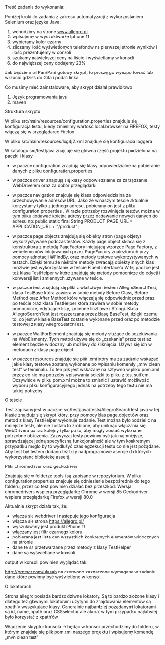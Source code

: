 Treść zadania do wykonania:

Poniżej kroki do zadania z zakresu automatyzacji z wykorzystaniem Selenium oraz języka Java:
 
1.	wchodzimy na strone www.allegro.pl
2.	wpisujemy w wyszukiwarke Iphone 11
3.	wybieramy kolor czarny
4.	zliczamy ilość wyświetlonych telefonów na pierwszej stronie wyników i ilość prezentujemy w consoli
5.	szukamy największej ceny na liście i wyświetlamy w konsoli
6.	do największej ceny dodajemy 23% 

Jak będzie miał Pan/Pani gotowy skrypt, to proszę go wyexportować lub wrzucić gdzieś do Gita i podać linka


Co musimy mieć zainstalowane, aby skrypt działał prawidłowo

1.	Język programowania java
2.	maven

Struktura skryptu

W pliku src/main/resources/configuration.properties znajduje się konfiguracja testu, kiedy zmienimy wartość local.browser na FIREFOX, testy włączą się w przeglądarce Firefox

W pliku src/main/resources/log4j2.xml znajduje się konfiguracja loggera

W katalogu src/test/java znajduje się główna część projektu podzielona na paczki i klasy.
- w paczce configuration znajdują się klasy odpowiedzialne na pobieranie danych z pliku configuration.properties
- w paczce driver znajdują się klasy odpowiedzialne za zarządzanie WebDriverem oraz za dobór przeglądarki 
- w paczce navigation znajduje się klasa odpowiedzialna za przechowywanie adresów URL. Jako że w naszym teście aktualnie korzystamy tylko z jednego adresu, pobierany on jest z pliku configuration.properties . W razie potrzeby rozwinięcia testów, można w tym pliku dodawać kolejne adresy przez dodawanie nowych danych do adresu np: 
public static final String PRODUCT_PAGE_URL = APPLICATION_URL + "/product";

- w paczce page.objects znajdują się obiekty stron (page objety) wykorzystywane podczas testów. Każdy page object składa się z konstruktora z metodą PageFactory inicjującą wzorzec Page Factory, z webelementów inicjowanych przez PageFactory znalezionych przy pomocy adnotacji @FindBy, oraz metody testowe wykorzystywanych w testach. Dzięki temu że niektóre metody zwracają obiekty innych klas możlwie jest wykorzystanie w teście Fluent interface’u
W tej paczce jest też klasa TestHelper w które znajdują się metody pomocnicze do edycji i konwersji list i zmiennych używane w teście.
- w paczce test znajdują się pliki z właściwym testem AllegroSearchTest, klasa TestBase która zawiera w sobie metody Before Class, Before Method oraz After Method które włączają się odpowiednio przed praz po teście oraz klasa TestHelper która zawiera w sobie metody pomocnicze, edytujące listy, zmienne liczbowe i Stringi. Klasa AllegroSearchTest jest rozszerzana przez klasę BaseTest, dzięki czemu to, co jest w klasie BaseTest zostanie wykonane przed oraz po metodzie testowej z klasy AllegroSearchTest.
- w paczce WaitForElement znajdują się metody służące do oczekiwania na WebElementy, Tych metod używa się do „czekania” przez test aż element będzie widoczny lub możliwy do kliknięcia. Używa się ich w metodach z klasy page.object
- w paczce resources znajduje się plik .xml który ma za zadanie wskazać jakie klasy testowe zostaną wykonane po wpisaniu komendy „mnv clean test” w terminalu. To ten plik jest wskazany na sztywno w pliku pom.xml przez co nie ma potrzeby wpisywania ścieżki to pliku z test suit’em. Oczywiście w pliku pom.xml można to zmienić i ustawić możliwość wyboru pliku konfiguracyjnego jednak na potrzeby tego testu nie ma takiej potrzeby


O teście

Test zapisany jest w paczce src/test/java/tests/AllegroSearchTest.java w tej klasie znajduje się skrypt który, przy pomocy klas page.object’ów oraz metod z klasy TestHelper wykonuje zadanie.
Test można było podzielić na mniejsze testy, ale nie zostało to zrobione, aby uniknąć włączania się WebDrivera po raz kolejny tylko po to, aby mogły zostać wykonane potrzebne obliczenia. Zazwyczaj testy powinny być jak najmniejsze, sprawdzające jedną specyficzną funkcjonalność ale w tym konkretnym przypadku mogło by to wydłużyć czas egzekucji testu co nie jest pożądane. Aby test był testem dodano też trzy nadprogramowe asercje do których wykorzystano bibliotekę assertj.

Pliki chromedriver oraz geckodriver

Znajdują się w folderze tools i są zapisane w repozytorium. W pliku configuration.properties znajduje się odniesienie bezpośrednio do tego folderu, przez co test powinien działać bez przeszkód. Wersja chromedrivera wspiera przeglądarkę Chrome w wersji 85
Geckodriver wspiera przeglądarkę Firefox w wersji 80.0

Aktualnie skrypt działa tak, że:

- włącza się webdriver i następuje jego konfiguracja
- włącza się strona https://allegro.pl/
- wyszukiwany jest produkt iPhone 11
- włączany jest filtr czarnego koloru
- pobierana jest lista cen wszystkich konkretnych elementów widocznych na stronie
- dane te są przetwarzane przez metody z klasy TestHelper
- dane są wyświetlane w konsoli 

output w konsoli powinien wyglądać tak:

http://prntscr.com/ulasah 
na czerwono zaznaczone wymagane w zadaniu dane które powinny być wyświetlone w konsoli.


O lokatorach

Strona allegro posiada bardzo dziwne lokatory. Są to bardzo złożone klasy i dlatego też głównymi lokatorami użytymi do znajdowania elementów są xpath’y wyszukujące klasy. Generalnie najbardziej pożądanymi lokatorami są id, name, xpath oraz CSSselector ale akurat w tym przypadku najłatwiej było korzystać z xpath’ów


Włączenie skryptu:
konsola -> będąc w konsoli przechodzimy do folderu, w którym znajduje się plik pom.xml naszego projektu i wpisujemy komendę „mvn clean test”
